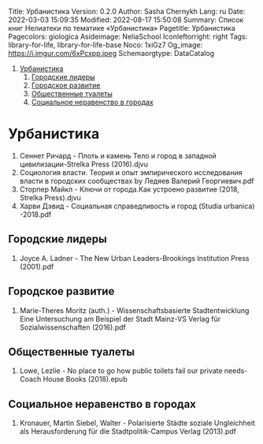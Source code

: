 Title: Урбанистика
Version: 0.2.0
Author: Sasha Chernykh
Lang: ru
Date: 2022-03-03 15:09:35
Modified: 2022-08-17 15:50:08
Summary: Список книг Нелиатеки по тематике «Урбанистика»
Pagetitle: Урбанистика
Pagecolors: giologica
Asideimage: NeliaSchool
Iconleftorright: right
Tags: library-for-life, library-for-life-base
Noco: 1xiGz7
Og_image: https://i.imgur.com/6xPcxpp.jpeg
Schemaorgtype: DataCatalog

<!-- MarkdownTOC -->

1. [Урбанистика](#Урбанистика)
	1. [Городские лидеры](#Городские-лидеры)
	1. [Городское развитие](#Городское-развитие)
	1. [Общественные туалеты](#Общественные-туалеты)
	1. [Социальное неравенство в городах](#Социальное-неравенство-в-городах)

<!-- /MarkdownTOC -->

<a id="Урбанистика"></a>
# Урбанистика

1. Сеннет Ричард - Плоть и камень Тело и город в западной цивилизации-Strelka Press (2016).djvu
1. Социология власти. Теория и опыт эмпирического исследования власти в городских сообществах by Ледяев Валерий Георгиевич.pdf
1. Сторпер Майкл - Ключи от города.Как устроено развитие (2018, Strelka Press).djvu
1. Харви Дэвид - Социальная справедливость и город (Studia urbanica) -2018.pdf

<a id="Городские-лидеры"></a>
## Городские лидеры

1. Joyce A. Ladner - The New Urban Leaders-Brookings Institution Press (2001).pdf

<a id="Городское-развитие"></a>
## Городское развитие

1. Marie-Theres Moritz (auth.) - Wissenschaftsbasierte Stadtentwicklung Eine Untersuchung am Beispiel der Stadt Mainz-VS Verlag für Sozialwissenschaften (2016).pdf

<a id="Общественные-туалеты"></a>
## Общественные туалеты

1. Lowe, Lezlie - No place to go how public toilets fail our private needs-Coach House Books (2018).epub

<a id="Социальное-неравенство-в-городах"></a>
## Социальное неравенство в городах

1. Kronauer, Martin Siebel, Walter - Polarisierte Städte soziale Ungleichheit als Herausforderung für die Stadtpolitik-Campus Verlag (2013).pdf
